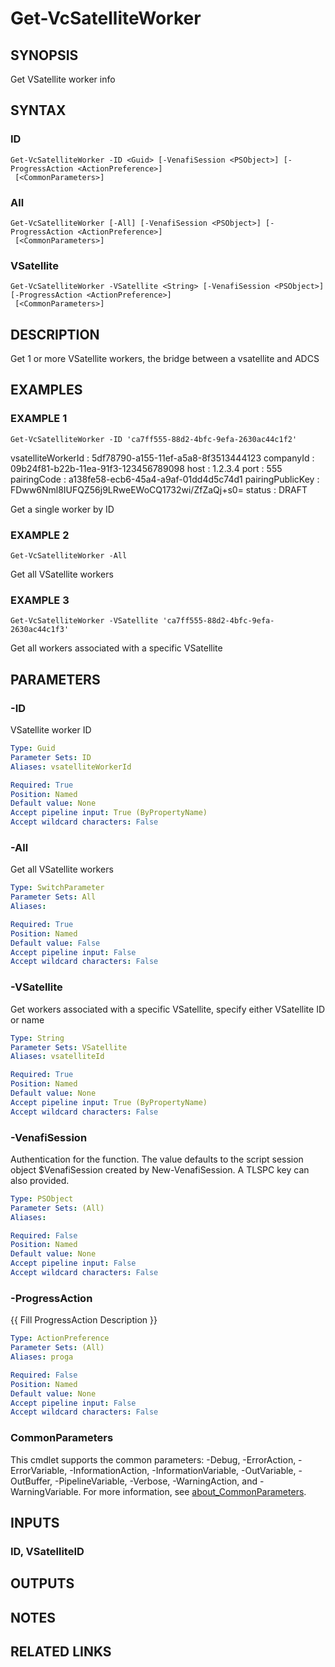# Get-VcSatelliteWorker

## SYNOPSIS
Get VSatellite worker info

## SYNTAX

### ID
```
Get-VcSatelliteWorker -ID <Guid> [-VenafiSession <PSObject>] [-ProgressAction <ActionPreference>]
 [<CommonParameters>]
```

### All
```
Get-VcSatelliteWorker [-All] [-VenafiSession <PSObject>] [-ProgressAction <ActionPreference>]
 [<CommonParameters>]
```

### VSatellite
```
Get-VcSatelliteWorker -VSatellite <String> [-VenafiSession <PSObject>] [-ProgressAction <ActionPreference>]
 [<CommonParameters>]
```

## DESCRIPTION
Get 1 or more VSatellite workers, the bridge between a vsatellite and ADCS

## EXAMPLES

### EXAMPLE 1
```
Get-VcSatelliteWorker -ID 'ca7ff555-88d2-4bfc-9efa-2630ac44c1f2'
```

vsatelliteWorkerId : 5df78790-a155-11ef-a5a8-8f3513444123
companyId          : 09b24f81-b22b-11ea-91f3-123456789098
host               : 1.2.3.4
port               : 555
pairingCode        : a138fe58-ecb6-45a4-a9af-01dd4d5c74d1
pairingPublicKey   : FDww6Nml8IUFQZ56j9LRweEWoCQ1732wi/ZfZaQj+s0=
status             : DRAFT

Get a single worker by ID

### EXAMPLE 2
```
Get-VcSatelliteWorker -All
```

Get all VSatellite workers

### EXAMPLE 3
```
Get-VcSatelliteWorker -VSatellite 'ca7ff555-88d2-4bfc-9efa-2630ac44c1f3'
```

Get all workers associated with a specific VSatellite

## PARAMETERS

### -ID
VSatellite worker ID

```yaml
Type: Guid
Parameter Sets: ID
Aliases: vsatelliteWorkerId

Required: True
Position: Named
Default value: None
Accept pipeline input: True (ByPropertyName)
Accept wildcard characters: False
```

### -All
Get all VSatellite workers

```yaml
Type: SwitchParameter
Parameter Sets: All
Aliases:

Required: True
Position: Named
Default value: False
Accept pipeline input: False
Accept wildcard characters: False
```

### -VSatellite
Get workers associated with a specific VSatellite, specify either VSatellite ID or name

```yaml
Type: String
Parameter Sets: VSatellite
Aliases: vsatelliteId

Required: True
Position: Named
Default value: None
Accept pipeline input: True (ByPropertyName)
Accept wildcard characters: False
```

### -VenafiSession
Authentication for the function.
The value defaults to the script session object $VenafiSession created by New-VenafiSession.
A TLSPC key can also provided.

```yaml
Type: PSObject
Parameter Sets: (All)
Aliases:

Required: False
Position: Named
Default value: None
Accept pipeline input: False
Accept wildcard characters: False
```

### -ProgressAction
{{ Fill ProgressAction Description }}

```yaml
Type: ActionPreference
Parameter Sets: (All)
Aliases: proga

Required: False
Position: Named
Default value: None
Accept pipeline input: False
Accept wildcard characters: False
```

### CommonParameters
This cmdlet supports the common parameters: -Debug, -ErrorAction, -ErrorVariable, -InformationAction, -InformationVariable, -OutVariable, -OutBuffer, -PipelineVariable, -Verbose, -WarningAction, and -WarningVariable. For more information, see [about_CommonParameters](http://go.microsoft.com/fwlink/?LinkID=113216).

## INPUTS

### ID, VSatelliteID
## OUTPUTS

## NOTES

## RELATED LINKS
